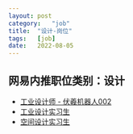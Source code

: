 ```yaml
---
layout:	post
category:	"job"
title:	"设计-岗位"
tags:	[job]
date:	2022-08-05
---
```

## 网易内推职位类别：设计
- [工业设计师 - 伏羲机器人002](http://mobile.bole.netease.com/bole/boleDetail?id=37903&employeeId=346f03c3cda5f04c&key=all)
- [工业设计实习生](http://mobile.bole.netease.com/bole/boleDetail?id=13957&employeeId=346f03c3cda5f04c&key=all)
- [空间设计实习生](http://mobile.bole.netease.com/bole/boleDetail?id=32655&employeeId=346f03c3cda5f04c&key=all)
